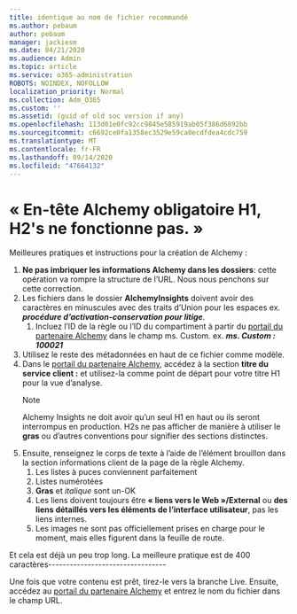 ```yaml
---
title: identique au nom de fichier recommandé
ms.author: pebaum
author: pebaum
manager: jackiesm
ms.date: 04/21/2020
ms.audience: Admin
ms.topic: article
ms.service: o365-administration
ROBOTS: NOINDEX, NOFOLLOW
localization_priority: Normal
ms.collection: Adm_O365
ms.custom: ''
ms.assetid: (guid of old soc version if any)
ms.openlocfilehash: 113d01e0fc92cc9845e585919ab05f386d6892bb
ms.sourcegitcommit: c6692ce0fa1358ec3529e59ca0ecdfdea4cdc759
ms.translationtype: MT
ms.contentlocale: fr-FR
ms.lasthandoff: 09/14/2020
ms.locfileid: "47664132"
---
```

# <a name="required-alchemy-header-h1-h2s-dont-work"></a>« En-tête Alchemy obligatoire H1, H2's ne fonctionne pas. »
Meilleures pratiques et instructions pour la création de Alchemy :

1. **Ne pas imbriquer les informations Alchemy dans les dossiers**: cette opération va rompre la structure de l’URL. Nous nous penchons sur cette correction.
1. Les fichiers dans le dossier **AlchemyInsights** doivent avoir des caractères en minuscules avec des traits d’Union pour les espaces ex. ***procédure d’activation-conservation pour litige***.
    1. Incluez l’ID de la règle ou l’ID du compartiment à partir du [portail du partenaire Alchemy](https://alchemyportal.azurewebsites.net) dans le champ ms. Custom. ex. ***ms. Custom : 100021***
1. Utilisez le reste des métadonnées en haut de ce fichier comme modèle.
1. Dans le [portail du partenaire Alchemy](https://alchemyportal.azurewebsites.net), accédez à la section **titre du service client :** et utilisez-la comme point de départ pour votre titre H1 pour la vue d’analyse. 
    > [!NOTE]
    > Alchemy Insights ne doit avoir qu’un seul H1 en haut ou ils seront interrompus en production. H2s ne pas afficher de manière à utiliser le **gras** ou d’autres conventions pour signifier des sections distinctes.
1. Ensuite, renseignez le corps de texte à l’aide de l’élément brouillon dans la section informations client de la page de la règle Alchemy.
    1. Les listes à puces conviennent parfaitement
    1. Listes numérotées
    1. **Gras** et *italique* sont un-OK
    1. Les liens doivent toujours être **« liens vers le Web »/External** ou **des liens détaillés vers les éléments de l’interface utilisateur**, pas les liens internes.
    1. Les images ne sont pas officiellement prises en charge pour le moment, mais elles figurent dans la feuille de route.

Et cela est déjà un peu trop long. La meilleure pratique est de 400 caractères---------------------------------

Une fois que votre contenu est prêt, tirez-le vers la branche Live. Ensuite, accédez au [portail du partenaire Alchemy](https://alchemyportal.azurewebsites.net) et entrez le nom du fichier dans le champ URL. 